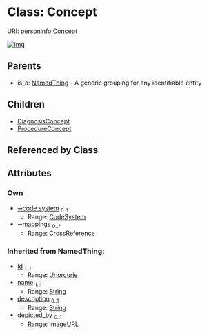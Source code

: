 
# Class: Concept



URI: [personinfo:Concept](https://w3id.org/linkml/examples/personinfo/Concept)


[![img](https://yuml.me/diagram/nofunky;dir:TB/class/[CodeSystem],[ProcedureConcept],[NamedThing],[DiagnosisConcept],[CodeSystem]<code%20system%200..1-%20[Concept&#124;mappings:CrossReference%20*;id(i):uriorcurie;name(i):string;description(i):string%20%3F;depicted_by(i):ImageURL%20%3F],[Concept]^-[ProcedureConcept],[Concept]^-[DiagnosisConcept],[NamedThing]^-[Concept])](https://yuml.me/diagram/nofunky;dir:TB/class/[CodeSystem],[ProcedureConcept],[NamedThing],[DiagnosisConcept],[CodeSystem]<code%20system%200..1-%20[Concept&#124;mappings:CrossReference%20*;id(i):uriorcurie;name(i):string;description(i):string%20%3F;depicted_by(i):ImageURL%20%3F],[Concept]^-[ProcedureConcept],[Concept]^-[DiagnosisConcept],[NamedThing]^-[Concept])

## Parents

 *  is_a: [NamedThing](NamedThing.md) - A generic grouping for any identifiable entity

## Children

 * [DiagnosisConcept](DiagnosisConcept.md)
 * [ProcedureConcept](ProcedureConcept.md)

## Referenced by Class


## Attributes


### Own

 * [➞code system](concept__code_system.md)  <sub>0..1</sub>
     * Range: [CodeSystem](CodeSystem.md)
 * [➞mappings](concept__mappings.md)  <sub>0..\*</sub>
     * Range: [CrossReference](types/CrossReference.md)

### Inherited from NamedThing:

 * [id](id.md)  <sub>1..1</sub>
     * Range: [Uriorcurie](types/Uriorcurie.md)
 * [name](name.md)  <sub>1..1</sub>
     * Range: [String](types/String.md)
 * [description](description.md)  <sub>0..1</sub>
     * Range: [String](types/String.md)
 * [depicted_by](depicted_by.md)  <sub>0..1</sub>
     * Range: [ImageURL](types/ImageURL.md)
